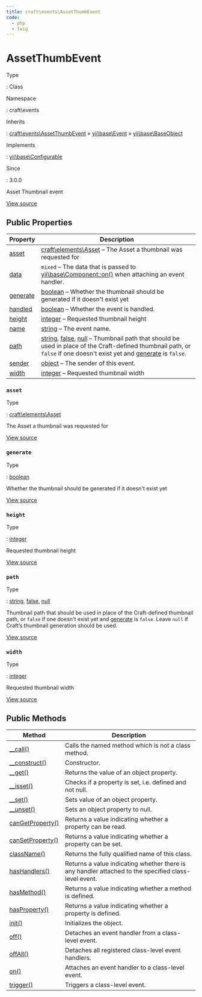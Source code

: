 ```yaml
---
title: craft\events\AssetThumbEvent
code:
  - php
  - twig
---
```


# AssetThumbEvent

Type

:   Class

Namespace

:   craft\events

Inherits

:   [craft\events\AssetThumbEvent](craft-events-assetthumbevent.md) &raquo;
[yii\base\Event](https://www.yiiframework.com/doc/api/2.0/yii-base-event) &raquo;
[yii\base\BaseObject](https://www.yiiframework.com/doc/api/2.0/yii-base-baseobject)

Implements

:   [yii\base\Configurable](https://www.yiiframework.com/doc/api/2.0/yii-base-configurable)

Since

:   3.0.0



Asset Thumbnail event





[View source](https://github.com/craftcms/cms/blob/master/src/events/AssetThumbEvent.php)


## Public Properties

| Property                                                                                                       | Description
| -------------------------------------------------------------------------------------------------------------- | --------------------------------------------------------------------------------------------------------------------------------------------------------------------------------------------------------------------------------------------------------------------------------------------------------------------------------------
| [asset](craft-events-assetthumbevent.md#asset)                                                                 | [craft\elements\Asset](craft-elements-asset.md) – The Asset a thumbnail was requested for
| [data](https://www.yiiframework.com/doc/api/2.0/yii-base-event#$data-detail "Defined by yii\base\Event")       | `mixed` – The data that is passed to [yii\base\Component::on()](https://www.yiiframework.com/doc/api/2.0/yii-base-component#on()-detail) when attaching an event handler.
| [generate](craft-events-assetthumbevent.md#generate)                                                           | [boolean](http://php.net/language.types.boolean) – Whether the thumbnail should be generated if it doesn't exist yet
| [handled](https://www.yiiframework.com/doc/api/2.0/yii-base-event#$handled-detail "Defined by yii\base\Event") | [boolean](http://php.net/language.types.boolean) – Whether the event is handled.
| [height](craft-events-assetthumbevent.md#height)                                                               | [integer](http://php.net/language.types.integer) – Requested thumbnail height
| [name](https://www.yiiframework.com/doc/api/2.0/yii-base-event#$name-detail "Defined by yii\base\Event")       | [string](http://php.net/language.types.string) – The event name.
| [path](craft-events-assetthumbevent.md#path)                                                                   | [string](http://php.net/language.types.string), [false](http://php.net/language.types.boolean), [null](http://php.net/language.types.null) – Thumbnail path that should be used in place of the Craft-defined thumbnail path, or `false` if one doesn't exist yet and [generate](craft-events-assetthumbevent.md#generate) is `false`.
| [sender](https://www.yiiframework.com/doc/api/2.0/yii-base-event#$sender-detail "Defined by yii\base\Event")   | [object](http://php.net/language.types.object) – The sender of this event.
| [width](craft-events-assetthumbevent.md#width)                                                                 | [integer](http://php.net/language.types.integer) – Requested thumbnail width

### `asset`



Type

:   [craft\elements\Asset](craft-elements-asset.md)



The Asset a thumbnail was requested for



[View source](https://github.com/craftcms/cms/blob/master/src/events/AssetThumbEvent.php#L24)



### `generate`



Type

:   [boolean](http://php.net/language.types.boolean)



Whether the thumbnail should be generated if it doesn't exist yet



[View source](https://github.com/craftcms/cms/blob/master/src/events/AssetThumbEvent.php#L39)



### `height`



Type

:   [integer](http://php.net/language.types.integer)



Requested thumbnail height



[View source](https://github.com/craftcms/cms/blob/master/src/events/AssetThumbEvent.php#L34)



### `path`



Type

:   [string](http://php.net/language.types.string), [false](http://php.net/language.types.boolean), [null](http://php.net/language.types.null)



Thumbnail path that should be used in place of the
Craft-defined thumbnail path, or `false` if one doesn't exist yet and
[generate](craft-events-assetthumbevent.md#generate) is `false`. Leave `null` if Craft’s thumbnail generation
should be used.



[View source](https://github.com/craftcms/cms/blob/master/src/events/AssetThumbEvent.php#L47)



### `width`



Type

:   [integer](http://php.net/language.types.integer)



Requested thumbnail width



[View source](https://github.com/craftcms/cms/blob/master/src/events/AssetThumbEvent.php#L29)







## Public Methods

| Method                                                                                                                                    | Description
| ----------------------------------------------------------------------------------------------------------------------------------------- | ----------------------------------------------------------------------------------------------------
| [__call()](https://www.yiiframework.com/doc/api/2.0/yii-base-baseobject#__call()-detail "Defined by yii\base\BaseObject")                 | Calls the named method which is not a class method.
| [__construct()](https://www.yiiframework.com/doc/api/2.0/yii-base-baseobject#__construct()-detail "Defined by yii\base\BaseObject")       | Constructor.
| [__get()](https://www.yiiframework.com/doc/api/2.0/yii-base-baseobject#__get()-detail "Defined by yii\base\BaseObject")                   | Returns the value of an object property.
| [__isset()](https://www.yiiframework.com/doc/api/2.0/yii-base-baseobject#__isset()-detail "Defined by yii\base\BaseObject")               | Checks if a property is set, i.e. defined and not null.
| [__set()](https://www.yiiframework.com/doc/api/2.0/yii-base-baseobject#__set()-detail "Defined by yii\base\BaseObject")                   | Sets value of an object property.
| [__unset()](https://www.yiiframework.com/doc/api/2.0/yii-base-baseobject#__unset()-detail "Defined by yii\base\BaseObject")               | Sets an object property to null.
| [canGetProperty()](https://www.yiiframework.com/doc/api/2.0/yii-base-baseobject#canGetProperty()-detail "Defined by yii\base\BaseObject") | Returns a value indicating whether a property can be read.
| [canSetProperty()](https://www.yiiframework.com/doc/api/2.0/yii-base-baseobject#canSetProperty()-detail "Defined by yii\base\BaseObject") | Returns a value indicating whether a property can be set.
| [className()](https://www.yiiframework.com/doc/api/2.0/yii-base-baseobject#className()-detail "Defined by yii\base\BaseObject")           | Returns the fully qualified name of this class.
| [hasHandlers()](https://www.yiiframework.com/doc/api/2.0/yii-base-event#hasHandlers()-detail "Defined by yii\base\Event")                 | Returns a value indicating whether there is any handler attached to the specified class-level event.
| [hasMethod()](https://www.yiiframework.com/doc/api/2.0/yii-base-baseobject#hasMethod()-detail "Defined by yii\base\BaseObject")           | Returns a value indicating whether a method is defined.
| [hasProperty()](https://www.yiiframework.com/doc/api/2.0/yii-base-baseobject#hasProperty()-detail "Defined by yii\base\BaseObject")       | Returns a value indicating whether a property is defined.
| [init()](https://www.yiiframework.com/doc/api/2.0/yii-base-baseobject#init()-detail "Defined by yii\base\BaseObject")                     | Initializes the object.
| [off()](https://www.yiiframework.com/doc/api/2.0/yii-base-event#off()-detail "Defined by yii\base\Event")                                 | Detaches an event handler from a class-level event.
| [offAll()](https://www.yiiframework.com/doc/api/2.0/yii-base-event#offAll()-detail "Defined by yii\base\Event")                           | Detaches all registered class-level event handlers.
| [on()](https://www.yiiframework.com/doc/api/2.0/yii-base-event#on()-detail "Defined by yii\base\Event")                                   | Attaches an event handler to a class-level event.
| [trigger()](https://www.yiiframework.com/doc/api/2.0/yii-base-event#trigger()-detail "Defined by yii\base\Event")                         | Triggers a class-level event.









